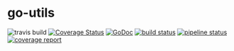 # go-utils
![travis build](https://img.shields.io/travis/mailoman/go-utils.svg)
[![Coverage Status](https://coveralls.io/repos/github/mailoman/go-utils/badge.svg)](https://coveralls.io/github/mailoman/go-utils)
[![GoDoc](https://godoc.org/github.com/mailoman/go-utils/mapping?status.svg)](https://godoc.org/github.com/mailoman/go-utils/mapping)
[![build status](http://gitlab.webz.asia/mailoman/go-utils/badges/master/build.svg)](http://gitlab.webz.asia/mailoman/go-utils/commits/master)
[![pipeline status](http://gitlab.webz.asia/mailoman/go-utils/badges/master/pipeline.svg)](http://gitlab.webz.asia/mailoman/go-utils/commits/master)
[![coverage report](http://gitlab.webz.asia/mailoman/go-utils/badges/master/coverage.svg)](http://gitlab.webz.asia/mailoman/go-utils/commits/master)
